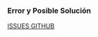 ### Error y Posible Solución
[ISSUES GITHUB](https://github.com/software-mansion/react-native-screens/issues/1369)